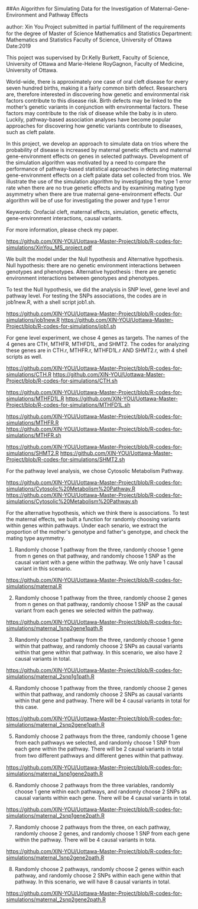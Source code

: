 ##An Algorithm for Simulating Data for the Investigation of Maternal-Gene-Environment and Pathway Effects

author: Xin You
Project submitted in partial fulﬁllment of the requirements for the degree of Master of Science Mathematics and Statistics
Department:  Mathematics and Statistics Faculty of Science, University of Ottawa
Date:2019

This poject was supervised by Dr.Kelly Burkett, Faculty of Science, University of Ottawa and Marie-Helene RoyGagnon, Faculty of Medicine, University of Ottawa. 


World-wide, there is approximately one case of oral cleft disease for every seven hundred births, making it a fairly common birth defect. Researchers are, therefore interested in discovering how genetic and environmental risk factors contribute to this disease risk. Birth defects may be linked to the mother’s genetic variants in conjunction with environmental factors. These factors may contribute to the risk of disease while the baby is in utero. Luckily, pathway-based association analyses have become popular approaches for discovering how genetic variants contribute to diseases, such as cleft palate.


In this project, we develop an approach to simulate data on trios where the probability of disease is increased by maternal genetic effects and maternal gene-environment effects on genes in selected pathways. Development of the simulation algorithm was motivated by a need to compare the performance of pathway-based statistical approaches in detecting maternal gene-environment effects on a cleft palate data set collected from trios. We illustrate the use of the simulation algorithm by investigating the type 1 error rate when there are no true genetic effects and by examining mating type asymmetry when there are true maternal gene-environment effects. Our algorithm will be of use for investigating the power and type 1 error

Keywords: Orofacial cleft, maternal effects, simulation, genetic effects, gene-environment interactions, causal variants.

For more information, please check my paper. 

https://github.com/XIN-YOU/Uottawa-Master-Project/blob/R-codes-for-simulations/XinYou_MS_project.pdf



We built the model under the Null hypothesis and Alternative hypothesis. Null hypothesis: there are no genetic environment interactions between genotypes and phenotypes. Alternative hypothesis : there are genetic environment interactions between genotypes and phenotypes.

To test the Null hypothesis, we did the analysis in SNP level, gene level and pathway level. For testing the SNPs associations, the codes are in job1new.R, with a shell script job1.sh. 

https://github.com/XIN-YOU/Uottawa-Master-Project/blob/R-codes-for-simulations/job1new.R
https://github.com/XIN-YOU/Uottawa-Master-Project/blob/R-codes-for-simulations/job1.sh



For gene level experiment, we chose 4 genes as targets. The names of the 4 genes are CTH, MTHFR, MTHFD1L, and SHMT2. The codes for analyzing these genes are in CTH.r, MTHFR.r, MTHFD1L.r AND SHMT2.r, with 4 shell scripts as well.

https://github.com/XIN-YOU/Uottawa-Master-Project/blob/R-codes-for-simulations/CTH.R
https://github.com/XIN-YOU/Uottawa-Master-Project/blob/R-codes-for-simulations/CTH.sh

https://github.com/XIN-YOU/Uottawa-Master-Project/blob/R-codes-for-simulations/MTHFD1L.R
https://github.com/XIN-YOU/Uottawa-Master-Project/blob/R-codes-for-simulations/MTHFD1L.sh


https://github.com/XIN-YOU/Uottawa-Master-Project/blob/R-codes-for-simulations/MTHFR.R    
https://github.com/XIN-YOU/Uottawa-Master-Project/blob/R-codes-for-simulations/MTHFR.sh


https://github.com/XIN-YOU/Uottawa-Master-Project/blob/R-codes-for-simulations/SHMT2.R
https://github.com/XIN-YOU/Uottawa-Master-Project/blob/R-codes-for-simulations/SHMT2.sh

For the pathway level analysis, we chose Cytosolic Metabolism Pathway.

https://github.com/XIN-YOU/Uottawa-Master-Project/blob/R-codes-for-simulations/Cytosolic%20Metabolism%20Pathway.R
https://github.com/XIN-YOU/Uottawa-Master-Project/blob/R-codes-for-simulations/Cytosolic%20Metabolism%20Pathway.sh



For the alternative hypothesis, which we think there is associations. To test the maternal effects, we built a function for randomly choosing variants within genes within pathways. Under each senario, we extract the proportion of the mother's genotype and father's genotype, and check the mating type asymmetry.


1. Randomly choose 1 pathway from the three, randomly choose 1 gene from n genes on that pathway, and randomly choose 1 SNP as the causal variant with a gene within the pathway. We only have 1 causal variant in this scenario.

https://github.com/XIN-YOU/Uottawa-Master-Project/blob/R-codes-for-simulations/maternal.R

2. Randomly choose 1 pathway from the three, randomly choose 2 genes from n genes on that pathway, randomly choose 1 SNP as the causal variant from each genes we selected within the pathway. 

https://github.com/XIN-YOU/Uottawa-Master-Project/blob/R-codes-for-simulations/maternal_1snp2gene1path.R


3. Randomly choose 1 pathway from the three, randomly choose 1 gene within that pathway, and randomly choose 2 SNPs as causal variants within that gene within that pathway. In this scenario, we also have 2 causal variants in total.

https://github.com/XIN-YOU/Uottawa-Master-Project/blob/R-codes-for-simulations/maternal_2snp1g1path.R

4. Randomly choose 1 pathway from the three, randomly choose 2 genes within that pathway, and randomly choose 2 SNPs as causal variants within that gene and pathway. There will be 4 causal variants in total for this case.

https://github.com/XIN-YOU/Uottawa-Master-Project/blob/R-codes-for-simulations/maternal_2snp2gene1path.R

5. Randomly choose 2 pathways from the three, randomly choose 1 gene from each pathways we selected, and randomly choose 1 SNP from each gene within the pathway. There will be 2 causal variants in total from two diﬀerent pathways and diﬀerent genes within that pathway.

https://github.com/XIN-YOU/Uottawa-Master-Project/blob/R-codes-for-simulations/maternal_1snp1gene2path.R


6. Randomly choose 2 pathways from the three variables, randomly choose 1 gene within each pathways, and randomly choose 2 SNPs as causal variants within each gene. There will be 4 causal variants in total.

https://github.com/XIN-YOU/Uottawa-Master-Project/blob/R-codes-for-simulations/maternal_2snp1gene2path.R

7. Randomly choose 2 pathways from the three, on each pathway, randomly choose 2 genes, and randomly choose 1 SNP from each gene within the pathway. There will be 4 causal variants in tota.

https://github.com/XIN-YOU/Uottawa-Master-Project/blob/R-codes-for-simulations/maternal_1snp2gene2path.R


8. Randomly choose 2 pathways, randomly choose 2 genes within each pathway, and randomly choose 2 SNPs within each gene within that pathway. In this scenario, we will have 8 causal variants in total. 

https://github.com/XIN-YOU/Uottawa-Master-Project/blob/R-codes-for-simulations/maternal_2snp2gene2path.R
